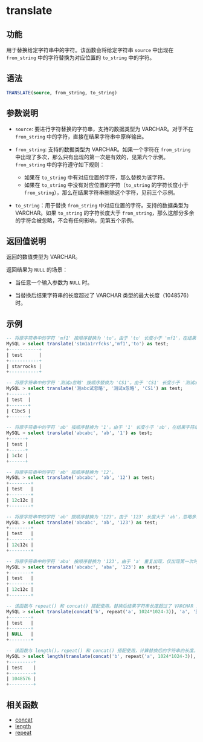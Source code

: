 # translate

## 功能

用于替换给定字符串中的字符。该函数会将给定字符串 `source` 中出现在 `from_string` 中的字符替换为对应位置的 `to_string` 中的字符。

## 语法

```SQL
TRANSLATE(source, from_string, to_string)
```

## 参数说明

- `source`: 要进行字符替换的字符串，支持的数据类型为 VARCHAR。对于不在 `from_string` 中的字符，直接在结果字符串中原样输出。

- `from_string`: 支持的数据类型为 VARCHAR。如果一个字符在 `from_string` 中出现了多次，那么只有出现的第一次是有效的，见第六个示例。`from_string` 中的字符遵守如下规则：
  - 如果在 `to_string` 中有对应位置的字符，那么替换为该字符。
  - 如果在 `to_string` 中没有对应位置的字符（`to_string` 的字符长度小于 `from_string`），那么在结果字符串删除这个字符，见前三个示例。

- `to_string`：用于替换 `from_string` 中对应位置的字符。支持的数据类型为 VARCHAR。如果 `to_string` 的字符长度大于 `from_string`，那么这部分多余的字符会被忽略，不会有任何影响，见第五个示例。

## 返回值说明

返回的数值类型为 VARCHAR。

返回结果为 `NULL` 的场景：

- 当任意一个输入参数为 `NULL` 时。

- 当替换后结果字符串的长度超过了 VARCHAR 类型的最大长度（1048576）时。

## 示例

```SQL
-- 将原字符串中的字符 'mf1' 按顺序替换为 'to'。由于 'to' 长度小于 'mf1'，在结果字符串中删除字符 '1'。
MySQL > select translate('s1m1a1rrfcks','mf1','to') as test;
+-----------+
| test      |
+-----------+
| starrocks |
+-----------+

-- 将原字符串中的字符 '测试a忽略' 按顺序替换为 'CS1'。由于 'CS1' 长度小于 '测试a忽略'，在结果字符串中删除字符 '忽略'。
MySQL > select translate('测abc试忽略', '测试a忽略', 'CS1') as test;
+-------+
| test  |
+-------+
| C1bcS |
+-------+

-- 将原字符串中的字符 'ab' 按顺序替换为 '1'。由于 '1' 长度小于 'ab'，在结果字符串中删除字符 'b'。
MySQL > select translate('abcabc', 'ab', '1') as test;
+------+
| test |
+------+
| 1c1c |
+------+

-- 将原字符串中的字符 'ab' 按顺序替换为 '12'。
MySQL > select translate('abcabc', 'ab', '12') as test;
+--------+
| test   |
+--------+
| 12c12c |
+--------+

-- 将原字符串中的字符 'ab' 按顺序替换为 '123'。由于 '123' 长度大于 'ab'，忽略多余的字符 '3'。
MySQL > select translate('abcabc', 'ab', '123') as test;
+--------+
| test   |
+--------+
| 12c12c |
+--------+

-- 将原字符串中的字符 'aba' 按顺序替换为 '123'。由于 'a' 重复出现，仅出现第一次时是有效的，即仅能将 'a' 替换成 '1'。
MySQL > select translate('abcabc', 'aba', '123') as test;
+--------+
| test   |
+--------+
| 12c12c |
+--------+

-- 该函数与 repeat() 和 concat() 搭配使用。替换后结果字符串长度超过了 VARCHAR 类型的最大长度，返回 NULL。
MySQL > select translate(concat('b', repeat('a', 1024*1024-3)), 'a', '膨') as test;
+--------+
| test   |
+--------+
| NULL   |
+--------+

-- 该函数与 length()，repeat() 和 concat() 搭配使用，计算替换后的字符串的长度。
MySQL > select length(translate(concat('b', repeat('a', 1024*1024-3)), 'b', '膨')) as test
+---------+
| test    |
+---------+
| 1048576 |
+---------+
```

## 相关函数

- [concat](./concat.md)
- [length](./length.md)
- [repeat](./repeat.md)